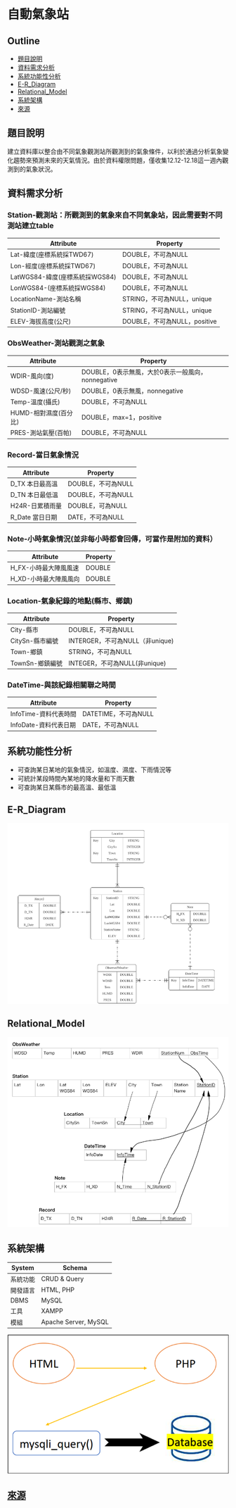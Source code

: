 # 自動氣象站 

## Outline
- [題目說明](#題目說明)
- [資料需求分析](#資料需求分析)
- [系統功能性分析](#系統功能性分析)
- [E-R_Diagram](#E-R_Diagram)
- [Relational_Model](#Relational_Model)
- [系統架構](#系統架構)
- [來源](#來源)


## 題目說明 
建立資料庫以整合由不同氣象觀測站所觀測到的氣象條件，以利於通過分析氣象變化趨勢來預測未來的天氣情況。由於資料權限問題，僅收集12.12-12.18這一週內觀測到的氣象狀況。 

## 資料需求分析 
### Station-觀測站：所觀測到的氣象來自不同氣象站，因此需要對不同測站建立table 
| Attribute | Property |
| --------- | -------- |
| Lat-緯度(座標系統採TWD67) | DOUBLE，不可為NULL |
| Lon-經度(座標系統採TWD67) | DOUBLE，不可為NULL | 
| LatWGS84-緯度(座標系統採WGS84) | DOUBLE，不可為NULL | 
| LonWGS84-(座標系統採WGS84) | DOUBLE，不可為NULL | 
| LocationName-測站名稱 | STRING，不可為NULL，unique | 
| StationID-測站編號 | STRING，不可為NULL，unique | 
| ELEV-海拔高度(公尺) | DOUBLE，不可為NULL，positive | 

 

### ObsWeather-測站觀測之氣象 
| Attribute | Property |
| --------- | -------- |
| WDIR-風向(度) | DOUBLE，0表示無風，大於0表示一般風向，nonnegative | 
| WDSD-風速(公尺/秒) | DOUBLE，0表示無風，nonnegative | 
| Temp-溫度(攝氏) | DOUBLE，不可為NULL | 
| HUMD-相對濕度(百分比) | DOUBLE，max=1，positive | 
| PRES-測站氣壓(百帕) | DOUBLE，不可為NULL | 

 

### Record-當日氣象情況 
| Attribute | Property |
| --------- | -------- |
| D_TX 本日最高溫 | DOUBLE，不可為NULL | 
| D_TN 本日最低溫 | DOUBLE，不可為NULL | 
| H24R-日累積雨量 | DOUBLE，可為NULL | 
| R_Date 當日日期 | DATE，不可為NULL | 



### Note-小時氣象情況(並非每小時都會回傳，可當作是附加的資料） 
| Attribute | Property |
| --------- | -------- |
| H_FX-小時最大陣風風速 | DOUBLE | 
| H_XD-小時最大陣風風向 | DOUBLE | 



### Location-氣象紀錄的地點(縣市、鄉鎮) 
| Attribute | Property |
| --------- | -------- |
| City-縣市 | DOUBLE，不可為NULL | 
| CitySn-縣市編號 | INTERGER，不可為NULL（非unique) | 
| Town-鄉鎮 | STRING，不可為NULL | 
| TownSn-鄉鎮編號 | INTEGER，不可為NULL(非unique) | 



### DateTime-與該紀錄相關聯之時間 
| Attribute | Property |
| --------- | -------- |
| InfoTime-資料代表時間 | DATETIME，不可為NULL | 
| InfoDate-資料代表日期 | DATE，不可為NULL | 

## 系統功能性分析 

+ 可查詢某日某地的氣象情況，如溫度、濕度、下雨情況等
+ 可統計某段時間內某地的降水量和下雨天數
+ 可查詢某日某縣市的最高溫、最低溫 

## E-R_Diagram
![E-R Diagram](ER.png)

## Relational_Model
![Relational Model](Relational.png)

## 系統架構
| System   | Schema               |
|----------|----------------------|
| 系統功能 | CRUD & Query         |
| 開發語言 |  HTML, PHP           |
| DBMS     | MySQL                |
| 工具     | XAMPP                |
| 模組     | Apache Server, MySQL |

![System](System.png)


## [來源](https://ticp.motc.gov.tw/ConvergeProj/dataService/viewdata?setId=00974&title=%E8%87%AA%E5%8B%95%E6%B0%A3%E8%B1%A1%E7%AB%99-%E6%B0%A3%E8%B1%A1%E8%A7%80%E6%B8%AC%E8%B3%87%E6%96%99&metadata=00974)
